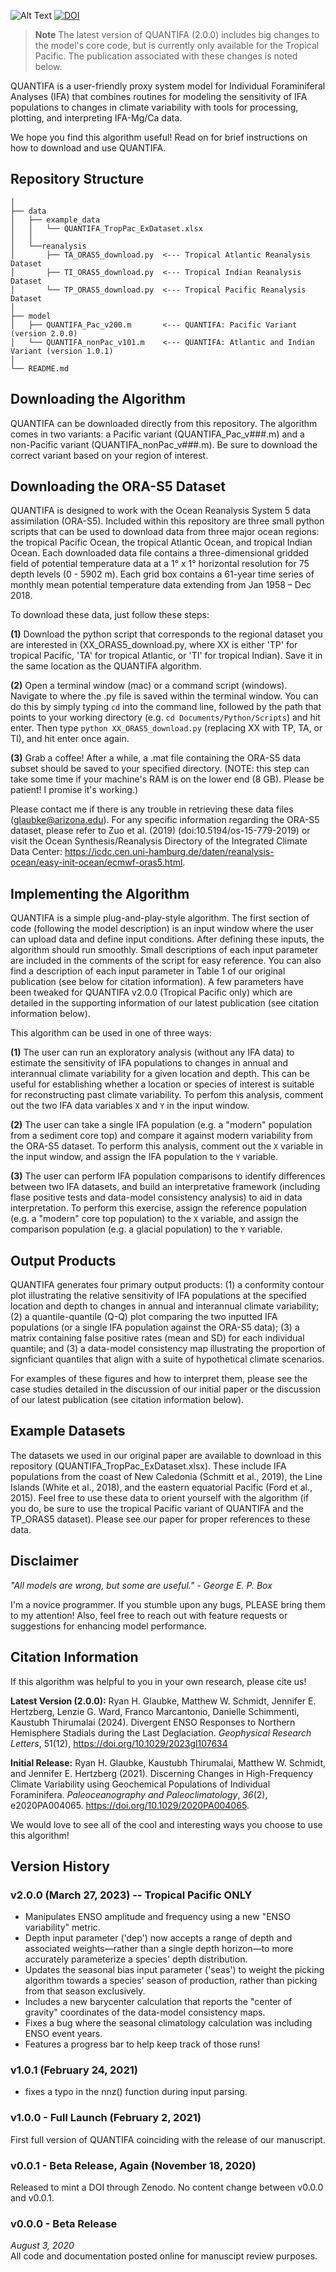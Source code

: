 ![Alt Text](https://dl.dropboxusercontent.com/scl/fi/lwsjsj6ca883fjo6hqcy5/quantifa_logo.png?rlkey=40lj5rp2p3zpniyuvsexpxm67&st=txkiskh1&dl=0)
[![DOI](https://zenodo.org/badge/DOI/10.5281/zenodo.7775163.svg)](https://doi.org/10.5281/zenodo.7775163)

> **Note**
> The latest version of QUANTIFA (2.0.0) includes big changes to the model's core code, but is currently only available for the Tropical Pacific. The publication associated with these changes is noted below.

QUANTIFA is a user-friendly proxy system model for Individual Foraminiferal Analyses (IFA) that combines routines for modeling the sensitivity of IFA populations to changes in climate variability with tools for processing, plotting, and interpreting IFA-Mg/Ca data.

We hope you find this algorithm useful! Read on for brief instructions on how to download and use QUANTIFA.

## Repository Structure
```
│
├── data
│   ├── example_data
│   │   └── QUANTIFA_TropPac_ExDataset.xlsx
│   │ 
│   └──reanalysis
│       ├── TA_ORAS5_download.py  <--- Tropical Atlantic Reanalysis Dataset
│       ├── TI_ORAS5_download.py  <--- Tropical Indian Reanalysis Dataset
│       └── TP_ORAS5_download.py  <--- Tropical Pacific Reanalysis Dataset
│
├── model
│   ├── QUANTIFA_Pac_v200.m       <--- QUANTIFA: Pacific Variant (version 2.0.0)
│   └── QUANTIFA_nonPac_v101.m    <--- QUANTIFA: Atlantic and Indian Variant (version 1.0.1)
│
└── README.md
```
## Downloading the Algorithm
QUANTIFA can be downloaded directly from this repository. The algorithm comes in two variants: a Pacific variant (QUANTIFA_Pac_v###.m) and a non-Pacific variant (QUANTIFA_nonPac_v###.m). Be sure to download the correct variant based on your region of interest.

## Downloading the ORA-S5 Dataset
QUANTIFA is designed to work with the Ocean Reanalysis System 5 data assimilation (ORA-S5). Included within this repository are three small python scripts that can be used to download data from three major ocean regions: the tropical Pacific Ocean, the tropical Atlantic Ocean, and tropical Indian Ocean. Each downloaded data file contains a three-dimensional gridded field of potential temperature data at a 1° x 1° horizontal resolution for 75 depth levels (0 - 5902 m). Each grid box contains a 61-year time series of monthly mean potential temperature data extending from Jan 1958 – Dec 2018.

To download these data, just follow these steps:

**(1)** Download the python script that corresponds to the regional dataset you are interested in (XX_ORAS5_download.py, where XX is either 'TP' for tropical Pacific, 'TA' for tropical Atlantic, or 'TI' for tropical Indian). Save it in the same location as the QUANTIFA algorithm.

**(2)** Open a terminal window (mac) or a command script (windows). Navigate to where the .py file is saved within the terminal window. You can do this by simply typing ```cd``` into the command line, followed by the path that points to your working directory (e.g. ```cd Documents/Python/Scripts```) and hit enter. Then type ```python XX_ORAS5_download.py``` (replacing XX with TP, TA, or TI), and hit enter once again.

**(3)** Grab a coffee! After a while, a .mat file containing the ORA-S5 data subset should be saved to your specified directory. (NOTE: this step can take some time if your machine's RAM is on the lower end (8 GB). Please be patient! I promise it's working.)

Please contact me if there is any trouble in retrieving these data files (glaubke@arizona.edu). For any specific information regarding the ORA-S5 dataset, please refer to Zuo et al. (2019) (doi:10.5194/os-15-779-2019) or visit the Ocean Synthesis/Reanalysis Directory of the Integrated Climate Data Center: https://icdc.cen.uni-hamburg.de/daten/reanalysis-ocean/easy-init-ocean/ecmwf-oras5.html.

## Implementing the Algorithm
QUANTIFA is a simple plug-and-play-style algorithm. The first section of code (following the model description) is an input window where the user can upload data and define input conditions. After defining these inputs, the algorithm should run smoothly. Small descriptions of each input parameter are included in the comments of the script for easy reference. You can also find a description of each input parameter in Table 1 of our original publication (see below for citation information). A few parameters have been tweaked for QUANTIFA v2.0.0 (Tropical Pacific only) which are detailed in the supporting information of our latest publication (see citation information below).

This algorithm can be used in one of three ways:

**(1)** The user can run an exploratory analysis (without any IFA data) to estimate the sensitivity of IFA populations to changes in annual and interannual climate variability for a given location and depth. This can be useful for establishing whether a location or species of interest is suitable for reconstructing past climate variability. To perfom this analysis, comment out the two IFA data variables ```X``` and ```Y``` in the input window.

**(2)** The user can take a single IFA population (e.g. a "modern" population from a sediment core top) and compare it against modern variability from the ORA-S5 dataset. To perform this analysis, comment out the ```X``` variable in the input window, and assign the IFA population to the ```Y``` variable.

**(3)** The user can perform IFA population comparisons to identify differences between two IFA datasets, and build an interpretative framework (including flase positive tests and data-model consistency analysis) to aid in data interpretation. To perform this exercise, assign the reference population (e.g. a "modern" core top population) to the ```X``` variable, and assign the comparison population (e.g. a glacial population) to the ```Y``` variable.

## Output Products
QUANTIFA generates four primary output products: (1) a conformity contour plot illustrating the relative sensitivity of IFA populations at the specified location and depth to changes in annual and interannual climate variability; (2) a quantile-quantile (Q-Q) plot comparing the two inputted IFA populations (or a single IFA population against the ORA-S5 data); (3) a matrix containing false positive rates (mean and SD) for each individual quantile; and (3) a data-model consistency map illustrating the proportion of signficiant quantiles that align with a suite of hypothetical climate scenarios.

For examples of these figures and how to interpret them, please see the case studies detailed in the discussion of our initial paper or the discussion of our latest publication (see citation information below).

## Example Datasets
The datasets we used in our original paper are available to download in this repository (QUANTIFA_TropPac_ExDataset.xlsx). These include IFA populations from the coast of New Caledonia (Schmitt et al., 2019), the Line Islands (White et al., 2018), and the eastern equatorial Pacific (Ford et al., 2015). Feel free to use these data to orient yourself with the algorithm (if you do, be sure to use the tropical Pacific variant of QUANTIFA and the TP_ORAS5 dataset). Please see our paper for proper references to these data.

## Disclaimer
*"All models are wrong, but some are useful." - George E. P. Box*

I'm a novice programmer. If you stumble upon any bugs, PLEASE bring them to my attention! Also, feel free to reach out with feature requests or suggestions for enhancing model performance.

## Citation Information
If this algorithm was helpful to you in your own research, please cite us!

**Latest Version (2.0.0):**
Ryan H. Glaubke, Matthew W. Schmidt, Jennifer E. Hertzberg, Lenzie G. Ward, Franco Marcantonio, Danielle Schimmenti, Kaustubh Thirumalai (2024). Divergent ENSO Responses to Northern Hemisphere Stadials during the Last Deglaciation. *Geophysical Research Letters*, 51(12), https://doi.org/10.1029/2023gl107634

**Initial Release:**
Ryan H. Glaubke, Kaustubh Thirumalai, Matthew W. Schmidt, and Jennifer E. Hertzberg (2021). Discerning Changes in High-Frequency Climate Variability using Geochemical Populations of Individual Foraminifera. *Paleoceanography and Paleoclimatology*, *36*(2), e2020PA004065. https://doi.org/10.1029/2020PA004065.

We would love to see all of the cool and interesting ways you choose to use this algorithm!

## Version History
### v2.0.0 (March 27, 2023) -- Tropical Pacific ONLY
- Manipulates ENSO amplitude and frequency using a new "ENSO variability" metric.
- Depth input parameter ('dep') now accepts a range of depth and associated weights—rather than a single depth horizon—to more accurately parameterize a species' depth distribution.
- Updates the seasonal bias input parameter ('seas') to weight the picking algorithm towards a species' season of production, rather than picking from that season exclusively.
- Includes a new barycenter calculation that reports the "center of gravity" coordinates of the data-model consistency maps.
- Fixes a bug where the seasonal climatology calculation was including ENSO event years.
- Features a progress bar to help keep track of those runs!
### v1.0.1 (February 24, 2021)
- fixes a typo in the nnz() function during input parsing.
### v1.0.0 - Full Launch (February 2, 2021)
First full version of QUANTIFA coinciding with the release of our manuscript.
### v0.0.1 - Beta Release, Again (November 18, 2020)
Released to mint a DOI through Zenodo. No content change between v0.0.0 and v0.0.1.
### v0.0.0 - Beta Release
*August 3, 2020*<br/>
All code and documentation posted online for manuscipt review purposes.
